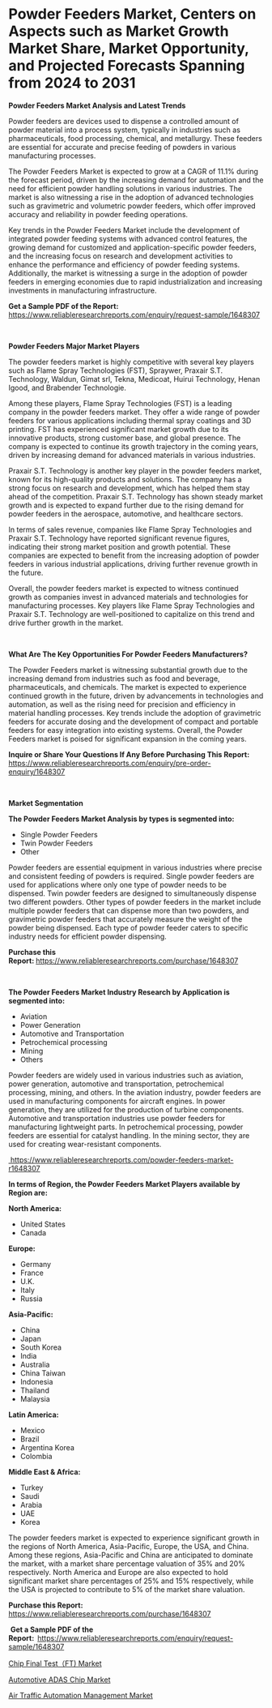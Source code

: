 <p><h1>Powder Feeders Market, Centers on Aspects such as Market Growth Market Share, Market Opportunity, and Projected Forecasts Spanning from 2024 to 2031</h1></p><p><strong>Powder Feeders Market Analysis and Latest Trends</strong></p>
<p><p>Powder feeders are devices used to dispense a controlled amount of powder material into a process system, typically in industries such as pharmaceuticals, food processing, chemical, and metallurgy. These feeders are essential for accurate and precise feeding of powders in various manufacturing processes.</p><p>The Powder Feeders Market is expected to grow at a CAGR of 11.1% during the forecast period, driven by the increasing demand for automation and the need for efficient powder handling solutions in various industries. The market is also witnessing a rise in the adoption of advanced technologies such as gravimetric and volumetric powder feeders, which offer improved accuracy and reliability in powder feeding operations.</p><p>Key trends in the Powder Feeders Market include the development of integrated powder feeding systems with advanced control features, the growing demand for customized and application-specific powder feeders, and the increasing focus on research and development activities to enhance the performance and efficiency of powder feeding systems. Additionally, the market is witnessing a surge in the adoption of powder feeders in emerging economies due to rapid industrialization and increasing investments in manufacturing infrastructure.</p></p>
<p><strong>Get a Sample PDF of the Report:&nbsp;</strong> <a href="https://www.reliableresearchreports.com/enquiry/request-sample/1648307">https://www.reliableresearchreports.com/enquiry/request-sample/1648307</a></p>
<p>&nbsp;</p>
<p><strong>Powder Feeders Major Market Players</strong></p>
<p><p>The powder feeders market is highly competitive with several key players such as Flame Spray Technologies (FST), Spraywer, Praxair S.T. Technology, Waldun, Gimat srl, Tekna, Medicoat, Huirui Technology, Henan Igood, and Brabender Technologie. </p><p>Among these players, Flame Spray Technologies (FST) is a leading company in the powder feeders market. They offer a wide range of powder feeders for various applications including thermal spray coatings and 3D printing. FST has experienced significant market growth due to its innovative products, strong customer base, and global presence. The company is expected to continue its growth trajectory in the coming years, driven by increasing demand for advanced materials in various industries.</p><p>Praxair S.T. Technology is another key player in the powder feeders market, known for its high-quality products and solutions. The company has a strong focus on research and development, which has helped them stay ahead of the competition. Praxair S.T. Technology has shown steady market growth and is expected to expand further due to the rising demand for powder feeders in the aerospace, automotive, and healthcare sectors.</p><p>In terms of sales revenue, companies like Flame Spray Technologies and Praxair S.T. Technology have reported significant revenue figures, indicating their strong market position and growth potential. These companies are expected to benefit from the increasing adoption of powder feeders in various industrial applications, driving further revenue growth in the future.</p><p>Overall, the powder feeders market is expected to witness continued growth as companies invest in advanced materials and technologies for manufacturing processes. Key players like Flame Spray Technologies and Praxair S.T. Technology are well-positioned to capitalize on this trend and drive further growth in the market.</p></p>
<p>&nbsp;</p>
<p><strong>What Are The Key Opportunities For Powder Feeders Manufacturers?</strong></p>
<p><p>The Powder Feeders market is witnessing substantial growth due to the increasing demand from industries such as food and beverage, pharmaceuticals, and chemicals. The market is expected to experience continued growth in the future, driven by advancements in technologies and automation, as well as the rising need for precision and efficiency in material handling processes. Key trends include the adoption of gravimetric feeders for accurate dosing and the development of compact and portable feeders for easy integration into existing systems. Overall, the Powder Feeders market is poised for significant expansion in the coming years.</p></p>
<p><strong>Inquire or Share Your Questions If Any Before Purchasing This Report:</strong> <a href="https://www.reliableresearchreports.com/enquiry/pre-order-enquiry/1648307">https://www.reliableresearchreports.com/enquiry/pre-order-enquiry/1648307</a></p>
<p>&nbsp;</p>
<p><strong>Market Segmentation</strong></p>
<p><strong>The Powder Feeders Market Analysis by types is segmented into:</strong></p>
<p><ul><li>Single Powder Feeders</li><li>Twin Powder Feeders</li><li>Other</li></ul></p>
<p><p>Powder feeders are essential equipment in various industries where precise and consistent feeding of powders is required. Single powder feeders are used for applications where only one type of powder needs to be dispensed. Twin powder feeders are designed to simultaneously dispense two different powders. Other types of powder feeders in the market include multiple powder feeders that can dispense more than two powders, and gravimetric powder feeders that accurately measure the weight of the powder being dispensed. Each type of powder feeder caters to specific industry needs for efficient powder dispensing.</p></p>
<p><strong>Purchase this Report:&nbsp;</strong><a href="https://www.reliableresearchreports.com/purchase/1648307">https://www.reliableresearchreports.com/purchase/1648307</a></p>
<p>&nbsp;</p>
<p><strong>The Powder Feeders Market Industry Research by Application is segmented into:</strong></p>
<p><ul><li>Aviation</li><li>Power Generation</li><li>Automotive and Transportation</li><li>Petrochemical processing</li><li>Mining</li><li>Others</li></ul></p>
<p><p>Powder feeders are widely used in various industries such as aviation, power generation, automotive and transportation, petrochemical processing, mining, and others. In the aviation industry, powder feeders are used in manufacturing components for aircraft engines. In power generation, they are utilized for the production of turbine components. Automotive and transportation industries use powder feeders for manufacturing lightweight parts. In petrochemical processing, powder feeders are essential for catalyst handling. In the mining sector, they are used for creating wear-resistant components.</p></p>
<p><a href="https://www.reliableresearchreports.com/powder-feeders-market-r1648307">&nbsp;https://www.reliableresearchreports.com/powder-feeders-market-r1648307</a></p>
<p><strong>In terms of Region, the Powder Feeders Market Players available by Region are:</strong></p>
<p>
    <p> <strong> North America: </strong>
        <ul>
            <li>United States</li>
            <li>Canada</li>
        </ul>
        </p> 
    <p> <strong> Europe: </strong>
        <ul>
            <li>Germany</li>
            <li>France</li>
            <li>U.K.</li>
            <li>Italy</li>
            <li>Russia</li>
        </ul>
        </p> 
    <p> <strong> Asia-Pacific: </strong>
        <ul>
            <li>China</li>
            <li>Japan</li>
            <li>South Korea</li>
            <li>India</li>
            <li>Australia</li>
            <li>China Taiwan</li>
            <li>Indonesia</li>
            <li>Thailand</li>
            <li>Malaysia</li>
        </ul>
        </p> 
    <p> <strong> Latin America: </strong>
        <ul>
            <li>Mexico</li>
            <li>Brazil</li>
            <li>Argentina Korea</li>
            <li>Colombia</li>
        </ul>
        </p> 
    <p> <strong> Middle East & Africa: </strong>
        <ul>
            <li>Turkey</li>
            <li>Saudi</li>
            <li>Arabia</li>
            <li>UAE</li>
            <li>Korea</li>
        </ul>
    </p>
    </p>
<p><p>The powder feeders market is expected to experience significant growth in the regions of North America, Asia-Pacific, Europe, the USA, and China. Among these regions, Asia-Pacific and China are anticipated to dominate the market, with a market share percentage valuation of 35% and 20% respectively. North America and Europe are also expected to hold significant market share percentages of 25% and 15% respectively, while the USA is projected to contribute to 5% of the market share valuation.</p></p>
<p><strong>Purchase this Report: </strong><a href="https://www.reliableresearchreports.com/purchase/1648307">https://www.reliableresearchreports.com/purchase/1648307</a></p>
<p>&nbsp;<strong>Get a Sample PDF of the Report:&nbsp;&nbsp;</strong><a href="https://www.reliableresearchreports.com/enquiry/request-sample/1648307">https://www.reliableresearchreports.com/enquiry/request-sample/1648307</a></p>
<p><strong></strong></p>
<p><p><a href="https://www.linkedin.com/pulse/global-chip-final-testft-market-types-applications-major-players-qyqte?trackingId=Ra%2FcEn57TY6XGRUDUZyiuQ%3D%3D">Chip Final Test（FT) Market</a></p><p><a href="https://www.linkedin.com/pulse/automotive-adas-chip-market-share-amp-new-trends-analysis-report-tljbe?trackingId=SHt18BKFNheu6jGS2RAZtg%3D%3D">Automotive ADAS Chip Market</a></p><p><a href="https://www.linkedin.com/pulse/air-traffic-automation-management-market-offers-provide-insightful-ynk9e?trackingId=7%2Fm9V1dD6jBOkknIe%2B80IQ%3D%3D">Air Traffic Automation Management Market</a></p></p>